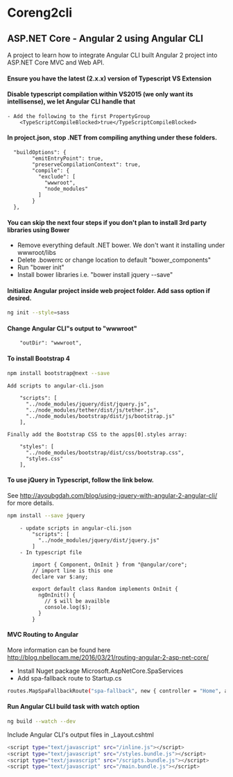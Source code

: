 # Coreng2cli

## ASP.NET Core - Angular 2 using Angular CLI
A project to learn how to integrate Angular CLI built Angular 2 project into ASP.NET Core MVC and Web API. 

#### Ensure you have the latest (2.x.x) version of Typescript VS Extension

#### Disable typescript compilation within VS2015 (we only want its intellisense), we let Angular CLI handle that
	- Add the following to the first PropertyGroup
		<TypeScriptCompileBlocked>true</TypeScriptCompileBlocked>

#### In project.json, stop .NET from compiling anything under these folders.

	  "buildOptions": {
			"emitEntryPoint": true,
			"preserveCompilationContext": true,
			"compile": {
			  "exclude": [
				"wwwroot",
				"node_modules"
			  ]
			}
	  },

#### You can skip the next four steps if you don't plan to install 3rd party libraries using Bower
- Remove everything default .NET bower.  We don't want it installing under wwwroot/libs
- Delete .bowerrc or change location to default "bower_components"
- Run "bower init"
- Install bower libraries i.e. "bower install jquery --save"

#### Initialize Angular project inside web project folder.  Add sass option if desired.
````bash
ng init --style=sass
````

#### Change Angular CLI"s output to "wwwroot"
		"outDir": "wwwroot",

#### To install Bootstrap 4
````bash
npm install bootstrap@next --save
````

	Add scripts to angular-cli.json

		"scripts": [
		  "../node_modules/jquery/dist/jquery.js",
		  "../node_modules/tether/dist/js/tether.js",
		  "../node_modules/bootstrap/dist/js/bootstrap.js"
		],

	Finally add the Bootstrap CSS to the apps[0].styles array:

		"styles": [
		  "../node_modules/bootstrap/dist/css/bootstrap.css",
		  "styles.css"
		],

#### To use jQuery in Typescript, follow the link below.
See http://ayoubgdah.com/blog/using-jquery-with-angular-2-angular-cli/ for more details.
````bash
npm install --save jquery
````
		- update scripts in angular-cli.json
			"scripts": [
			  "../node_modules/jquery/dist/jquery.js"
			]
		- In typescript file

			import { Component, OnInit } from "@angular/core";  
			// import line is this one
			declare var $:any;

			export default class Random implements OnInit {  
			  ngOnInit() {
				// $ will be availble
				console.log($);
			  }
			}

#### MVC Routing to Angular
More information can be found here http://blog.nbellocam.me/2016/03/21/routing-angular-2-asp-net-core/
- Install Nuget package Microsoft.AspNetCore.SpaServices
- Add spa-fallback route to Startup.cs
````bash
routes.MapSpaFallbackRoute("spa-fallback", new { controller = "Home", action = "Index" });
````

#### Run Angular CLI build task with watch option
````bash
ng build --watch --dev
````

Include Angular CLI's output files in _Layout.cshtml
```bash
<script type="text/javascript" src="/inline.js"></script>
<script type="text/javascript" src="/styles.bundle.js"></script>
<script type="text/javascript" src="/scripts.bundle.js"></script>
<script type="text/javascript" src="/main.bundle.js"></script>
```